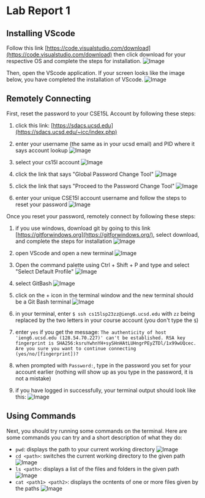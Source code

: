 # **Lab Report 1**
## Installing VScode
Follow this link [https://code.visualstudio.com/download](https://code.visualstudio.com/download) then click download for your respective OS and complete the steps for installation.
![Image](Screenshot%202023-04-10%20161413.png)


Then, open the VScode application. If your screen looks like the image below, you have completed the installation of VScode.
![Image](Screenshot%202023-04-10%20161913.png)


## Remotely Connecting
First, reset the password to your CSE15L Account by following these steps:
1. click this link: [https://sdacs.ucsd.edu](https://sdacs.ucsd.edu/~icc/index.php)
2. enter your username (the same as in your ucsd email) and PID where it says account lookup
![Image](Screenshot%202023-04-10%20164019.png)


3. select your cs15l account
![Image](Screenshot%202023-04-10%20182259.png)


4. click the link that says "Global Password Change Tool"
![Image](Screenshot%202023-04-10%20182522.png)


5. click the link that says "Proceed to the Password Change Tool"
![Image](Screenshot%202023-04-10%20182742.png)


6. enter your unique CSE15l account username and follow the steps to reset your password
![Image](Screenshot%202023-04-10%20182940.png) 


Once you reset your password, remotely connect by following these steps:
1. if you use windows, download git by going to this link [https://gitforwindows.org](https://gitforwindows.org/), select download, and complete the steps for installation
![Image](Screenshot%202023-04-10%20185256.png)


2. open VScode and open a new terminal
![Image](Screenshot%202023-04-10%20185717.png)


3. Open the command palette using Ctrl + Shift + P and type and select "Select Default Profile"
![Image](Screenshot%202023-04-10%20185917.png)


4. select GitBash
![Image](Screenshot%202023-04-10%20190140.png)


5. click on the + icon in the terminal window and the new terminal should be a Git Bash terminal
![Image](Screenshot%202023-04-10%20190223.png)

6. in your terminal, enter `$ ssh cs15lsp23zz@ieng6.ucsd.edu` with `zz` being replaced by the two letters in your course account (you don't type the `$`)

7. enter `yes` if you get the message:
`The authenticity of host 'ieng6.ucsd.edu (128.54.70.227)' can't be established. RSA key fingerprint is SHA256:ksruYwhnYH+sySHnHAtLUHngrPEyZTDl/1x99wUQcec.
Are you sure you want to continue connecting (yes/no/[fingerprint])?`


8. when prompted with `Password:`, type in the password you set for your account earlier (nothing will show up as you type in the password, it is not a mistake)


10. if you have logged in successfully, your terminal output should look like this:
![Image](Screenshot%202023-04-10%20192841.png)

## Using Commands
Next, you should try running some commands on the terminal. Here are some commands you can try and a short description of what they do:
- `pwd`: displays the path to your current working directory
![Image](lr1_p3.png)
- `cd <path>`: switches the current working directory to the given path
![Image](lr1_p3.2.png)
- `ls <path>`: displays a list of the files and folders in the given path
![Image](lr1_p3.4.png)
- `cat <path1> <path2>`: displays the ocntents of one or more files given by the paths
![Image](lr1_p3.3.png)
